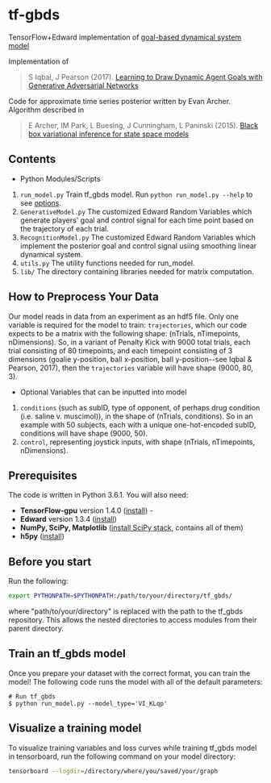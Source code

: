 # tf-gbds
TensorFlow+Edward implementation of [goal-based dynamical system model](https://github.com/pearsonlab/gbds)

Implementation of

> S Iqbal, J Pearson (2017). [Learning to Draw Dynamic Agent Goals with Generative Adversarial Networks](https://arxiv.org/abs/1702.07319v1)

Code for approximate time series posterior written by Evan Archer. Algorithm described in

>  E Archer, IM Park, L Buesing, J Cunningham, L Paninski (2015). [Black box variational inference for state space models](http://arxiv.org/abs/1511.07367)


## Contents
- Python Modules/Scripts
1. `run_model.py` Train tf_gbds model. Run `python run_model.py --help` to see [options](#train-an-tf_gbds-model).
1. `GenerativeModel.py` The customized Edward Random Variables which generate players' goal and control signal for each time point based on the trajectory of each trial.
1. `RecognitionModel.py` The customized Edward Random Variables which implement
the posterior goal and control signal usiing smoothing linear dynamical system.
1. `utils.py` The utility functions needed for run_model.
1. `lib/` The directory containing libraries needed for matrix computation.

## How to Preprocess Your Data
Our model reads in data from an experiment as an hdf5 file. Only one variable is required for the model to train: `trajectories`, which our code expects to be a matrix with the following shape: (nTrials, nTimepoints, nDimensions). So, in a variant of Penalty Kick with 9000 total trials, each trial consisting of 80 timepoints, and each timepoint consisting of 3 dimensions (goalie y-position, ball x-position, ball y-position--see Iqbal & Pearson, 2017), then the `trajectories` variable will have shape (9000, 80, 3). 

- Optional Variables that can be inputted into model
1. `conditions` (such as subID, type of opponent, of perhaps drug condition (i.e. saline v. muscimol)), in the shape of (nTrials, conditions). So in an example with 50 subjects, each with a unique one-hot-encoded subID, conditions will have shape (9000, 50). 
1. `control`, representing joystick inputs,  with shape (nTrials, nTimepoints, nDimensions).

## Prerequisites
The code is written in Python 3.6.1. You will also need:
* **TensorFlow-gpu** version 1.4.0 ([install](https://www.tensorflow.org/install/)) -
* **Edward** version 1.3.4 ([install](http://edwardlib.org/getting-started))
* **NumPy, SciPy, Matplotlib** ([install SciPy stack](https://www.scipy.org/install.html), contains all of them)
* **h5py** ([install](https://pypi.python.org/pypi/h5py))

## Before you start
Run the following:
```sh
export PYTHONPATH=$PYTHONPATH:/path/to/your/directory/tf_gbds/
```
where "path/to/your/directory" is replaced with the path to the tf_gbds repository. This allows the nested directories to access modules from their parent directory.

## Train an tf_gbds model

Once you prepare your dataset with the correct format, you can train the model! The following code runs the model with all of the default parameters:
```
# Run tf_gbds
$ python run_model.py --model_type='VI_KLqp'
```
## Visualize a training model

To visualize training variables and loss curves while training tf_gbds model in tensorboard, run the following command on your model directory:

```sh
tensorboard --logdir=/directory/where/you/saved/your/graph
```

